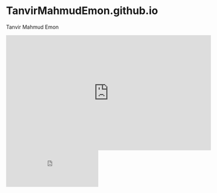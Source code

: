 # TanvirMahmudEmon.github.io
Tanvir Mahmud Emon

<iframe width="560" height="315" src="https://www.youtube.com/embed/cxySkwX8j44" frameborder="0" allow="accelerometer; autoplay; encrypted-media; gyroscope; picture-in-picture" allowfullscreen></iframe>


<iframe width="50%" height="100" scrolling="no" frameborder="no" allow="autoplay" src="https://w.soundcloud.com/player/?url=https%3A//api.soundcloud.com/tracks/45036051&color=%23ff5500&auto_play=false&hide_related=false&show_comments=true&show_user=true&show_reposts=false&show_teaser=true&visual=true"></iframe>
